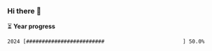 ### Hi there :wave:

:hourglass_flowing_sand: **Year progress**

```txt
2024 [#########################                         ] 50.0%
```
